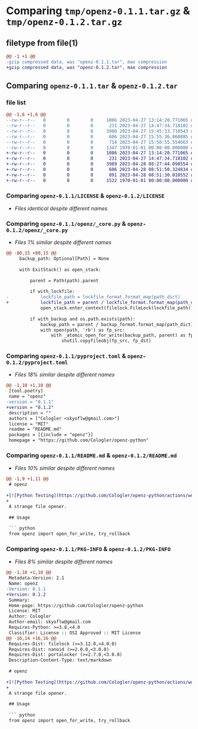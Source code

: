 # Comparing `tmp/openz-0.1.1.tar.gz` & `tmp/openz-0.1.2.tar.gz`

## filetype from file(1)

```diff
@@ -1 +1 @@
-gzip compressed data, was "openz-0.1.1.tar", max compression
+gzip compressed data, was "openz-0.1.2.tar", max compression
```

## Comparing `openz-0.1.1.tar` & `openz-0.1.2.tar`

### file list

```diff
@@ -1,6 +1,6 @@
--rw-r--r--   0        0        0     1086 2023-04-27 13:14:20.771065 openz-0.1.1/LICENSE
--rw-r--r--   0        0        0      231 2023-04-27 14:47:34.718102 openz-0.1.1/openz/__init__.py
--rw-r--r--   0        0        0     3980 2023-04-27 15:45:33.710543 openz-0.1.1/openz/_core.py
--rw-r--r--   0        0        0      606 2023-04-27 15:55:36.060885 openz-0.1.1/pyproject.toml
--rw-r--r--   0        0        0      714 2023-04-27 15:50:55.554663 openz-0.1.1/README.md
--rw-r--r--   0        0        0     1347 1970-01-01 00:00:00.000000 openz-0.1.1/PKG-INFO
+-rw-r--r--   0        0        0     1086 2023-04-27 13:14:20.771065 openz-0.1.2/LICENSE
+-rw-r--r--   0        0        0      231 2023-04-27 14:47:34.718102 openz-0.1.2/openz/__init__.py
+-rw-r--r--   0        0        0     3989 2023-04-28 08:27:44.098554 openz-0.1.2/openz/_core.py
+-rw-r--r--   0        0        0      606 2023-04-28 08:51:50.324834 openz-0.1.2/pyproject.toml
+-rw-r--r--   0        0        0      891 2023-04-28 08:51:30.010552 openz-0.1.2/README.md
+-rw-r--r--   0        0        0     1522 1970-01-01 00:00:00.000000 openz-0.1.2/PKG-INFO
```

### Comparing `openz-0.1.1/LICENSE` & `openz-0.1.2/LICENSE`

 * *Files identical despite different names*

### Comparing `openz-0.1.1/openz/_core.py` & `openz-0.1.2/openz/_core.py`

 * *Files 1% similar despite different names*

```diff
@@ -80,15 +80,15 @@
     backup_path: Optional[Path] = None
 
     with ExitStack() as open_stack:
 
         parent = Path(path).parent
 
         if with_lockfile:
-            lockfile_path = lockfile_format.format_map(path_dict)
+            lockfile_path = parent / lockfile_format.format_map(path_dict)
             open_stack.enter_context(filelock.FileLock(lockfile_path))
 
         if with_backup and os.path.exists(path):
             backup_path = parent / backup_format.format_map(path_dict)
             with open(path, 'rb') as fp_src:
                 with _atomic_open_for_write(backup_path, parent) as fp_dst:
                     shutil.copyfileobj(fp_src, fp_dst)
```

### Comparing `openz-0.1.1/pyproject.toml` & `openz-0.1.2/pyproject.toml`

 * *Files 18% similar despite different names*

```diff
@@ -1,10 +1,10 @@
 [tool.poetry]
 name = "openz"
-version = "0.1.1"
+version = "0.1.2"
 description = ""
 authors = ["Cologler <skyoflw@gmail.com>"]
 license = "MIT"
 readme = "README.md"
 packages = [{include = "openz"}]
 homepage = "https://github.com/Cologler/openz-python"
```

### Comparing `openz-0.1.1/README.md` & `openz-0.1.2/README.md`

 * *Files 10% similar despite different names*

```diff
@@ -1,9 +1,11 @@
 # openz
 
+[![Python Testing](https://github.com/Cologler/openz-python/actions/workflows/testing.yml/badge.svg)](https://github.com/Cologler/openz-python/actions/workflows/testing.yml)
+
 A strange file opener.
 
 ## Usage
 
 ``` python
 from openz import open_for_write, try_rollback
```

### Comparing `openz-0.1.1/PKG-INFO` & `openz-0.1.2/PKG-INFO`

 * *Files 8% similar despite different names*

```diff
@@ -1,10 +1,10 @@
 Metadata-Version: 2.1
 Name: openz
-Version: 0.1.1
+Version: 0.1.2
 Summary: 
 Home-page: https://github.com/Cologler/openz-python
 License: MIT
 Author: Cologler
 Author-email: skyoflw@gmail.com
 Requires-Python: >=3.8,<4.0
 Classifier: License :: OSI Approved :: MIT License
@@ -16,14 +16,16 @@
 Requires-Dist: filelock (>=3.12.0,<4.0.0)
 Requires-Dist: nanoid (>=2.0.0,<3.0.0)
 Requires-Dist: portalocker (>=2.7.0,<3.0.0)
 Description-Content-Type: text/markdown
 
 # openz
 
+[![Python Testing](https://github.com/Cologler/openz-python/actions/workflows/testing.yml/badge.svg)](https://github.com/Cologler/openz-python/actions/workflows/testing.yml)
+
 A strange file opener.
 
 ## Usage
 
 ``` python
 from openz import open_for_write, try_rollback
```

